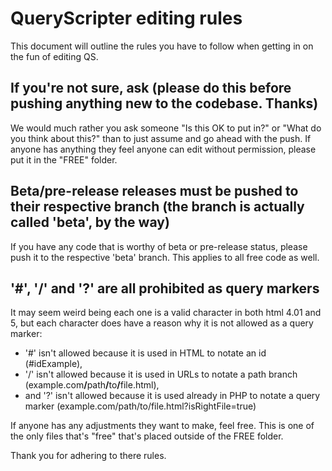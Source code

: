 # QueryScripter editing rules
This document will outline the rules you have to follow when getting in on the fun of editing QS.

## If you're not sure, ask (please do this before pushing anything new to the codebase. Thanks)
We would much rather you ask someone "Is this OK to put in?" or "What do you think about this?" than to just assume and go ahead with the push. If anyone has anything they feel anyone can edit without permission, please put it in the "FREE" folder.

## Beta/pre-release releases must be pushed to their respective branch (the branch is actually called 'beta', by the way)
If you have any code that is worthy of beta or pre-release status, please push it to the respective 'beta' branch. This applies to all free code as well.

## '#', '/' and '?' are all prohibited as query markers
It may seem weird being each one is a valid character in both html 4.01 and 5, but each character does have a reason why it is not allowed as a query marker:
- '#' isn't allowed because it is used in HTML to notate an id (#idExample),
- '/' isn't allowed because it is used in URLs to notate a path branch (example.com<b>/</b>path<b>/</b>to<b>/</b>file.html),
- and '?' isn't allowed because it is used already in PHP to notate a query marker (example.com/path/to/file.html?isRightFile=true)

If anyone has any adjustments they want to make, feel free. This is one of the only files that's "free" that's placed outside of the FREE folder.

Thank you for adhering to there rules.
